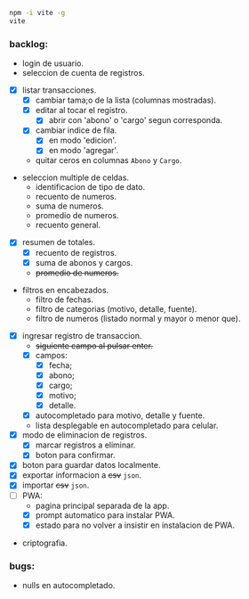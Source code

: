 ```bash
npm -i vite -g
vite
```

### backlog:
- login de usuario.
- seleccion de cuenta de registros.
- [x] listar transacciones.
     - [x] cambiar tama;o de la lista (columnas mostradas).
     - [x] editar al tocar el registro.
          - [x] abrir con 'abono' o 'cargo' segun corresponda.
     - [x] cambiar indice de fila.
          - [x] en modo 'edicion'.
          - [x] en modo 'agregar'.
     - quitar ceros en columnas `Abono` y `Cargo`.
- seleccion multiple de celdas.
     - identificacion de tipo de dato.
     - recuento de numeros.
     - suma de numeros.
     - promedio de numeros.
     - recuento general.
- [x] resumen de totales.
     - [x] recuento de registros.
     - [x] suma de abonos y cargos.
     - ~~promedio de numeros.~~
- filtros en encabezados.
     - filtro de fechas.
     - filtro de categorias (motivo, detalle, fuente).
     - filtro de numeros (listado normal y mayor o menor que).
- [x] ingresar registro de transaccion.
     - ~~siguiente campo al pulsar enter.~~
     - [x] campos:
          - [x] fecha;
          - [x] abono;
          - [x] cargo;
          - [x] motivo;
          - [x] detalle.
     - [x] autocompletado para motivo, detalle y fuente.
     - lista desplegable en autocompletado para celular.
- [x] modo de eliminacion de registros.
     - [x] marcar registros a eliminar.
     - [x] boton para confirmar.
- [x] boton para guardar datos localmente.
- [x] exportar informacion a ~~csv~~ `json`.
- [x] importar ~~csv~~ `json`.
- [ ] PWA:
     - pagina principal separada de la app.
     - [x] prompt automatico para instalar PWA.
     - [x] estado para no volver a insistir en instalacion de PWA.
- criptografia.

### bugs:
- nulls en autocompletado.
